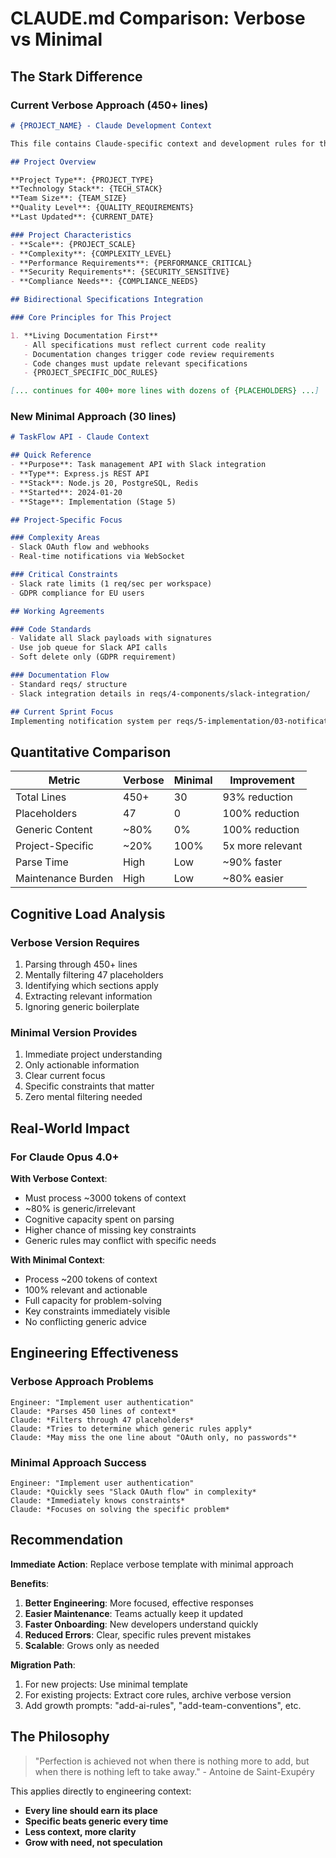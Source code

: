 # CLAUDE.md Comparison: Verbose vs Minimal

## The Stark Difference

### Current Verbose Approach (450+ lines)

```markdown
# {PROJECT_NAME} - Claude Development Context

This file contains Claude-specific context and development rules for the {PROJECT_NAME} project, integrating the Bidirectional Specifications System with Test-Driven Development practices.

## Project Overview

**Project Type**: {PROJECT_TYPE}
**Technology Stack**: {TECH_STACK}
**Team Size**: {TEAM_SIZE}
**Quality Level**: {QUALITY_REQUIREMENTS}
**Last Updated**: {CURRENT_DATE}

### Project Characteristics
- **Scale**: {PROJECT_SCALE}
- **Complexity**: {COMPLEXITY_LEVEL}  
- **Performance Requirements**: {PERFORMANCE_CRITICAL}
- **Security Requirements**: {SECURITY_SENSITIVE}
- **Compliance Needs**: {COMPLIANCE_NEEDS}

## Bidirectional Specifications Integration

### Core Principles for This Project

1. **Living Documentation First**
   - All specifications must reflect current code reality
   - Documentation changes trigger code review requirements
   - Code changes must update relevant specifications
   - {PROJECT_SPECIFIC_DOC_RULES}

[... continues for 400+ more lines with dozens of {PLACEHOLDERS} ...]
```

### New Minimal Approach (30 lines)

```markdown
# TaskFlow API - Claude Context

## Quick Reference
- **Purpose**: Task management API with Slack integration  
- **Type**: Express.js REST API
- **Stack**: Node.js 20, PostgreSQL, Redis
- **Started**: 2024-01-20
- **Stage**: Implementation (Stage 5)

## Project-Specific Focus

### Complexity Areas
- Slack OAuth flow and webhooks
- Real-time notifications via WebSocket

### Critical Constraints  
- Slack rate limits (1 req/sec per workspace)
- GDPR compliance for EU users

## Working Agreements

### Code Standards
- Validate all Slack payloads with signatures
- Use job queue for Slack API calls
- Soft delete only (GDPR requirement)

### Documentation Flow
- Standard reqs/ structure
- Slack integration details in reqs/4-components/slack-integration/

## Current Sprint Focus
Implementing notification system per reqs/5-implementation/03-notifications.md
```

## Quantitative Comparison

| Metric | Verbose | Minimal | Improvement |
|--------|---------|---------|-------------|
| Total Lines | 450+ | 30 | 93% reduction |
| Placeholders | 47 | 0 | 100% reduction |
| Generic Content | ~80% | 0% | 100% reduction |
| Project-Specific | ~20% | 100% | 5x more relevant |
| Parse Time | High | Low | ~90% faster |
| Maintenance Burden | High | Low | ~80% easier |

## Cognitive Load Analysis

### Verbose Version Requires
1. Parsing through 450+ lines
2. Mentally filtering 47 placeholders
3. Identifying which sections apply
4. Extracting relevant information
5. Ignoring generic boilerplate

### Minimal Version Provides
1. Immediate project understanding
2. Only actionable information
3. Clear current focus
4. Specific constraints that matter
5. Zero mental filtering needed

## Real-World Impact

### For Claude Opus 4.0+

**With Verbose Context**:
- Must process ~3000 tokens of context
- ~80% is generic/irrelevant
- Cognitive capacity spent on parsing
- Higher chance of missing key constraints
- Generic rules may conflict with specific needs

**With Minimal Context**:
- Process ~200 tokens of context
- 100% relevant and actionable
- Full capacity for problem-solving
- Key constraints immediately visible
- No conflicting generic advice

## Engineering Effectiveness

### Verbose Approach Problems
```
Engineer: "Implement user authentication"
Claude: *Parses 450 lines of context*
Claude: *Filters through 47 placeholders*
Claude: *Tries to determine which generic rules apply*
Claude: *May miss the one line about "OAuth only, no passwords"*
```

### Minimal Approach Success
```
Engineer: "Implement user authentication"  
Claude: *Quickly sees "Slack OAuth flow" in complexity*
Claude: *Immediately knows constraints*
Claude: *Focuses on solving the specific problem*
```

## Recommendation

**Immediate Action**: Replace verbose template with minimal approach

**Benefits**:
1. **Better Engineering**: More focused, effective responses
2. **Easier Maintenance**: Teams actually keep it updated
3. **Faster Onboarding**: New developers understand quickly
4. **Reduced Errors**: Clear, specific rules prevent mistakes
5. **Scalable**: Grows only as needed

**Migration Path**:
1. For new projects: Use minimal template
2. For existing projects: Extract core rules, archive verbose version
3. Add growth prompts: "add-ai-rules", "add-team-conventions", etc.

## The Philosophy

> "Perfection is achieved not when there is nothing more to add, but when there is nothing left to take away." - Antoine de Saint-Exupéry

This applies directly to engineering context:
- **Every line should earn its place**
- **Specific beats generic every time**
- **Less context, more clarity**
- **Grow with need, not speculation**